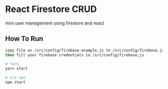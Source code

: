 # React Firestore CRUD
mini user management using firestore and react

## How To Run
```sh
copy file on /src/config/firebase-example.js to /src/config/firebase.js
then fill your firebase credentials to /src/config/firebase.js

# Yarn
yarn start

# via npm
npm start

```
